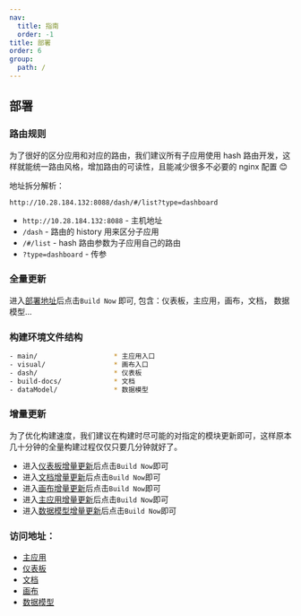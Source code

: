 ```yaml
---
nav:
  title: 指南
  order: -1
title: 部署
order: 6
group:
  path: /
---
```


## 部署

### 路由规则

为了很好的区分应用和对应的路由，我们建议所有子应用使用 hash 路由开发，这样就能统一路由风格，增加路由的可读性，且能减少很多不必要的 nginx 配置 😊

地址拆分解析：

`http://10.28.184.132:8088/dash/#/list?type=dashboard`

- `http://10.28.184.132:8088` - 主机地址
- `/dash` - 路由的 history 用来区分子应用
- `/#/list` - hash 路由参数为子应用自己的路由
- `?type=dashboard` - 传参

### 全量更新

进入[部署地址](http://10.28.184.220:8888/job/vis-next/)后点击`Build Now` 即可, 包含：仪表板，主应用，画布，文档， 数据模型...

### 构建环境文件结构

```bash
- main/                   * 主应用入口
- visual/                 * 画布入口
- dash/                   * 仪表板
- build-docs/             * 文档
- dataModel/              * 数据模型

```

### 增量更新

为了优化构建速度，我们建议在构建时尽可能的对指定的模块更新即可，这样原本几十分钟的全量构建过程仅仅只要几分钟就好了。

- 进入[仪表板增量更新](http://10.28.184.220:8888/job/vis-dash/)后点击`Build Now`即可
- 进入[文档增量更新](http://10.28.184.220:8888/job/vis-docs/)后点击`Build Now`即可
- 进入[画布增量更新](http://10.28.184.220:8888/job/vis-visual/)后点击`Build Now`即可
- 进入[主应用增量更新](http://10.28.184.220:8888/job/vis-main/)后点击`Build Now`即可
- 进入[数据模型增量更新](http://10.28.184.220:8888/job/vis-dataModel/)后点击`Build Now`即可

### 访问地址：

- [主应用](http://10.28.184.132:8088/#/)
- [仪表板](http://10.28.184.132:8088/dash/#/list)
- [文档](http://10.28.184.132:8088/docs/#/)
- [画布](http://10.28.184.132:8088/visual#/)
- [数据模型](http://10.28.184.132:8088/dataModel#/)
